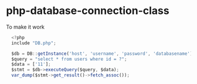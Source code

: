 # php-database-connection-class

To make it work 

```javascript
  <?php
  include "DB.php";

  $db = DB::getInstance('host', 'username', 'password', 'databasename');
  $query = "select * from users where id = ?";
  $data = ['11'];
  $stmt = $db->executeQuery($query, $data);
  var_dump($stmt->get_result()->fetch_assoc());
```
